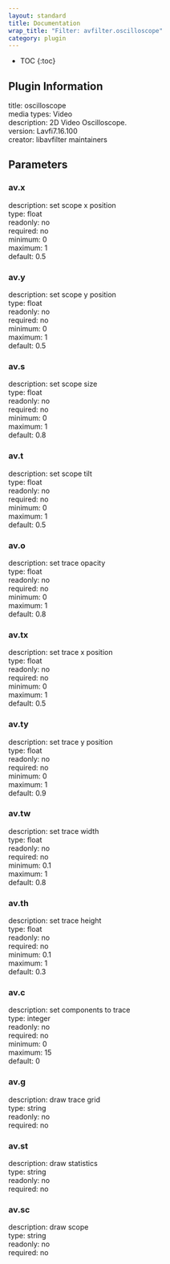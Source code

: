 ```yaml
---
layout: standard
title: Documentation
wrap_title: "Filter: avfilter.oscilloscope"
category: plugin
---
```

* TOC
{:toc}

## Plugin Information

title: oscilloscope  
media types:
Video  
description: 2D Video Oscilloscope.  
version: Lavfi7.16.100  
creator: libavfilter maintainers  

## Parameters

### av.x

  
description:
set scope x position  
type: float  
readonly: no  
required: no  
minimum: 0  
maximum: 1  
default: 0.5  

### av.y

  
description:
set scope y position  
type: float  
readonly: no  
required: no  
minimum: 0  
maximum: 1  
default: 0.5  

### av.s

  
description:
set scope size  
type: float  
readonly: no  
required: no  
minimum: 0  
maximum: 1  
default: 0.8  

### av.t

  
description:
set scope tilt  
type: float  
readonly: no  
required: no  
minimum: 0  
maximum: 1  
default: 0.5  

### av.o

  
description:
set trace opacity  
type: float  
readonly: no  
required: no  
minimum: 0  
maximum: 1  
default: 0.8  

### av.tx

  
description:
set trace x position  
type: float  
readonly: no  
required: no  
minimum: 0  
maximum: 1  
default: 0.5  

### av.ty

  
description:
set trace y position  
type: float  
readonly: no  
required: no  
minimum: 0  
maximum: 1  
default: 0.9  

### av.tw

  
description:
set trace width  
type: float  
readonly: no  
required: no  
minimum: 0.1  
maximum: 1  
default: 0.8  

### av.th

  
description:
set trace height  
type: float  
readonly: no  
required: no  
minimum: 0.1  
maximum: 1  
default: 0.3  

### av.c

  
description:
set components to trace  
type: integer  
readonly: no  
required: no  
minimum: 0  
maximum: 15  
default: 0  

### av.g

  
description:
draw trace grid  
type: string  
readonly: no  
required: no  

### av.st

  
description:
draw statistics  
type: string  
readonly: no  
required: no  

### av.sc

  
description:
draw scope  
type: string  
readonly: no  
required: no  

